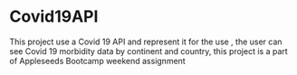 # Covid19API
This project use a Covid 19 API and represent it for the use , the user can see Covid 19 morbidity data by continent and country, this project is a part of Appleseeds Bootcamp weekend assignment
